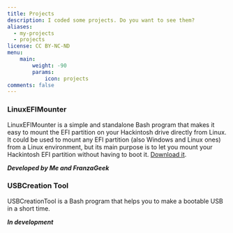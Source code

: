 ```yaml
---
title: Projects
description: I coded some projects. Do you want to see them?
aliases:
  - my-projects
  - projects
license: CC BY-NC-ND
menu:
    main: 
        weight: -90
        params:
            icon: projects
comments: false
---
```


### LinuxEFIMounter

LinuxEFIMounter is a simple and standalone Bash program that makes it easy to mount the EFI partition on your Hackintosh drive directly from Linux. It could be used to mount any EFI partition (also Windows and Linux ones) from a Linux environment, but its main purpose is to let you mount your Hackintosh EFI partition without having to boot it. [Download it](https://tools.gianstech.it/docs/download-lem).

***Developed by Me and FranzaGeek***

### USBCreation Tool

USBCreationTool is a Bash program that helps you to make a bootable USB in a short time. 

***In development***